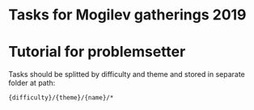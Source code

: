 # Tasks for Mogilev gatherings 2019

# Tutorial for problemsetter
Tasks should be splitted by difficulty and theme and stored in separate folder at path:
```
{difficulty}/{theme}/{name}/*
```
